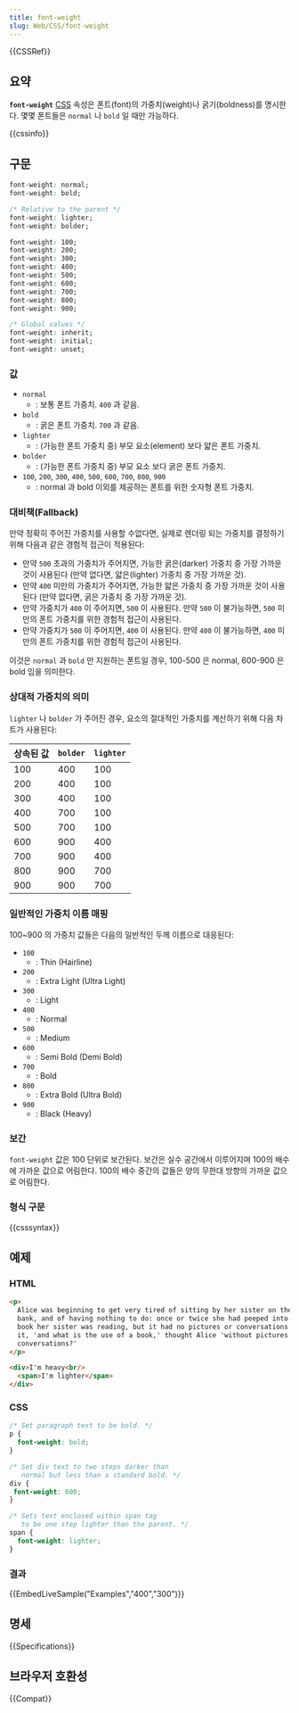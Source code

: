 ```yaml
---
title: font-weight
slug: Web/CSS/font-weight
---
```


{{CSSRef}}

## 요약

**`font-weight`** [CSS](/ko/docs/CSS) 속성은 폰트(font)의 가중치(weight)나 굵기(boldness)를 명시한다. 몇몇 폰트들은 `normal` 나 `bold` 일 때만 가능하다.

{{cssinfo}}

## 구문

```css
font-weight: normal;
font-weight: bold;

/* Relative to the parent */
font-weight: lighter;
font-weight: bolder;

font-weight: 100;
font-weight: 200;
font-weight: 300;
font-weight: 400;
font-weight: 500;
font-weight: 600;
font-weight: 700;
font-weight: 800;
font-weight: 900;

/* Global values */
font-weight: inherit;
font-weight: initial;
font-weight: unset;
```

### 값

- `normal`
  - : 보통 폰트 가중치. `400` 과 같음.
- `bold`
  - : 굵은 폰트 가중치. `700` 과 같음.
- `lighter`
  - : (가능한 폰트 가중치 중) 부모 요소(element) 보다 얇은 폰트 가중치.
- `bolder`
  - : (가능한 폰트 가중치 중) 부모 요소 보다 굵은 폰트 가중치.
- `100`, `200`, `300`, `400`, `500`, `600`, `700`, `800`, `900`
  - : normal 과 bold 이외를 제공하는 폰트를 위한 숫자형 폰트 가중치.

### 대비책(Fallback)

만약 정확히 주어진 가중치를 사용할 수없다면, 실제로 렌더링 되는 가중치를 결정하기 위해 다음과 같은 경험적 접근이 적용된다:

- 만약 `500` 초과의 가중치가 주어지면, 가능한 굵은(darker) 가중치 중 가장 가까운 것이 사용된다 (만약 없다면, 얇은(lighter) 가중치 중 가장 가까운 것).
- 만약 `400` 미만의 가중치가 주어지면, 가능한 얇은 가중치 중 가장 가까운 것이 사용된다 (만약 없다면, 굵은 가중치 중 가장 가까운 것).
- 만약 가중치가 `400` 이 주어지면, `500` 이 사용된다. 만약 `500` 이 불가능하면, `500` 미만의 폰트 가중치를 위한 경험적 접근이 사용된다.
- 만약 가중치가 `500` 이 주어지면, `400` 이 사용된다. 만약 `400` 이 불가능하면, `400` 미만의 폰트 가중치를 위한 경험적 접근이 사용된다.

이것은 `normal` 과 `bold` 만 지원하는 폰트일 경우, 100-500 은 normal, 600-900 은 bold 임을 의미한다.

### 상대적 가중치의 의미

`lighter` 나 `bolder` 가 주어진 경우, 요소의 절대적인 가중치를 계산하기 위해 다음 차트가 사용된다:

| 상속된 값 | `bolder` | `lighter` |
| --------- | -------- | --------- |
| 100       | 400      | 100       |
| 200       | 400      | 100       |
| 300       | 400      | 100       |
| 400       | 700      | 100       |
| 500       | 700      | 100       |
| 600       | 900      | 400       |
| 700       | 900      | 400       |
| 800       | 900      | 700       |
| 900       | 900      | 700       |

### 일반적인 가중치 이름 매핑

100\~900 의 가중치 값들은 다음의 일반적인 두께 이름으로 대응된다:

- `100`
  - : Thin (Hairline)
- `200`
  - : Extra Light (Ultra Light)
- `300`
  - : Light
- `400`
  - : Normal
- `500`
  - : Medium
- `600`
  - : Semi Bold (Demi Bold)
- `700`
  - : Bold
- `800`
  - : Extra Bold (Ultra Bold)
- `900`
  - : Black (Heavy)

### 보간

`font-weight` 값은 100 단위로 보간된다. 보간은 실수 공간에서 이루어지며 100의 배수에 가까운 값으로 어림한다. 100의 배수 중간의 값들은 양의 무한대 방향의 가까운 값으로 어림한다.

### 형식 구문

{{csssyntax}}

## 예제

### HTML

```html
<p>
  Alice was beginning to get very tired of sitting by her sister on the
  bank, and of having nothing to do: once or twice she had peeped into the
  book her sister was reading, but it had no pictures or conversations in
  it, 'and what is the use of a book,' thought Alice 'without pictures or
  conversations?'
</p>

<div>I'm heavy<br/>
  <span>I'm lighter</span>
</div>
```

### CSS

```css
/* Set paragraph text to be bold. */
p {
  font-weight: bold;
}

/* Set div text to two steps darker than
   normal but less than a standard bold. */
div {
 font-weight: 600;
}

/* Sets text enclosed within span tag
   to be one step lighter than the parent. */
span {
  font-weight: lighter;
}
```

### 결과

{{EmbedLiveSample("Examples","400","300")}}

## 명세

{{Specifications}}

## 브라우저 호환성

{{Compat}}
